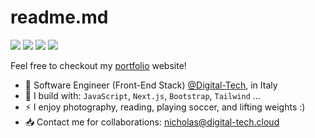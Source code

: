 # readme.md
[<img src="https://img.shields.io/badge/github-%2312100E.svg?&style=for-the-badge&logo=github&logoColor=white&color=black" />](https://github.com/Digital-tech-cloud)
[<img src="https://img.shields.io/badge/instagram-%2312100E.svg?&style=for-the-badge&logo=instagram&color=405DE6" />](https://github.com/digital_tech.cloud)
[<img src="https://img.shields.io/badge/instagram-%2312100E.svg?&style=for-the-badge&logo=instagram&color=405DE6" />](https://instagram.com/elberardo) 
[<img src="https://img.shields.io/badge/linkedin-%230077B5.svg?&style=for-the-badge&logo=linkedin&logoColor=white" />](https://www.linkedin.com/in/nicholas-berardicurti/)

Feel free to checkout my [portfolio](https://nicholasberardicurti.com/) website!
- 🏢 Software Engineer (Front-End Stack) [@Digital-Tech](https://www.digital-tech.cloud/), in Italy
- 💼 I build with: `JavaScript`, `Next.js`, `Bootstrap`, `Tailwind` ...
- ⚡ I enjoy photography, reading, playing soccer, and lifting weights :)
- 📥 Contact me for collaborations: nicholas@digital-tech.cloud
